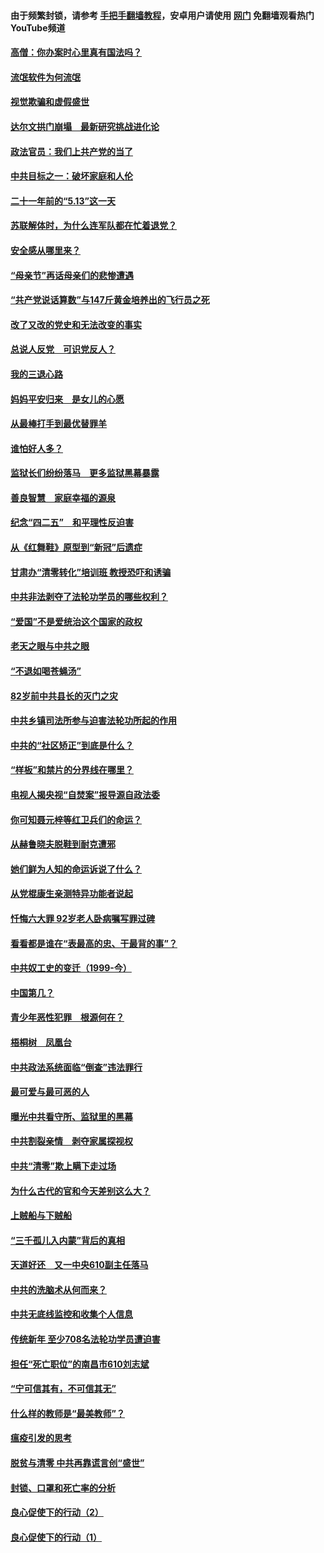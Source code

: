 #### 由于频繁封锁，请参考 [手把手翻墙教程](https://github.com/gfw-breaker/guides/wiki/)，安卓用户请使用 [网门](https://github.com/gfw-breaker/nogfw/blob/master/dl.md?t=06060401) 免翻墙观看热门YouTube频道 

#### [高僧：你办案时心里真有国法吗？](../pages/19/426530.md?t=06060401) 

#### [流氓软件为何流氓](../pages/19/426531.md?t=06060401) 

#### [视觉欺骗和虚假盛世](../pages/19/426443.md?t=06060401) 

#### [达尔文拱门崩塌　最新研究挑战进化论](../pages/19/426009.md?t=06060401) 

#### [政法官员：我们上共产党的当了](../pages/19/425351.md?t=06060401) 

#### [中共目标之一：破坏家庭和人伦](../pages/19/424454.md?t=06060401) 

#### [二十一年前的“5.13”这一天](../pages/19/424814.md?t=06060401) 

#### [苏联解体时，为什么连军队都在忙着退党？](../pages/19/424335.md?t=06060401) 

#### [安全感从哪里来？](../pages/19/424336.md?t=06060401) 

#### [“母亲节”再话母亲们的悲惨遭遇](../pages/19/424234.md?t=06060401) 

#### [“共产党说话算数”与147斤黄金培养出的飞行员之死](../pages/19/424115.md?t=06060401) 

#### [改了又改的党史和无法改变的事实](../pages/19/424037.md?t=06060401) 

#### [总说人反党　可识党反人？](../pages/19/423820.md?t=06060401) 

#### [我的三退心路](../pages/19/423876.md?t=06060401) 

#### [妈妈平安归来　是女儿的心愿](../pages/19/423947.md?t=06060401) 

#### [从最棒打手到最优替罪羊](../pages/19/423819.md?t=06060401) 

#### [谁怕好人多？](../pages/19/423774.md?t=06060401) 

#### [监狱长们纷纷落马　更多监狱黑幕暴露](../pages/19/423787.md?t=06060401) 

#### [善良智慧　家庭幸福的源泉](../pages/19/423632.md?t=06060401) 

#### [纪念“四二五”　和平理性反迫害](../pages/19/423660.md?t=06060401) 

#### [从《红舞鞋》原型到“新冠”后遗症](../pages/19/423509.md?t=06060401) 

#### [甘肃办“清零转化”培训班 教授恐吓和诱骗](../pages/19/423498.md?t=06060401) 

#### [中共非法剥夺了法轮功学员的哪些权利？](../pages/19/423392.md?t=06060401) 

#### [“爱国”不是爱统治这个国家的政权](../pages/19/423029.md?t=06060401) 

#### [老天之眼与中共之眼](../pages/19/423378.md?t=06060401) 

#### [“不退如喝苍蝇汤”](../pages/19/423287.md?t=06060401) 

#### [82岁前中共县长的灭门之灾](../pages/19/423055.md?t=06060401) 

#### [中共乡镇司法所参与迫害法轮功所起的作用](../pages/19/423064.md?t=06060401) 

#### [中共的“社区矫正”到底是什么？](../pages/19/422870.md?t=06060401) 

#### [“样板”和禁片的分界线在哪里？](../pages/19/422704.md?t=06060401) 

#### [电视人揭央视“自焚案”报导源自政法委](../pages/19/422770.md?t=06060401) 

#### [你可知聂元梓等红卫兵们的命运？](../pages/19/422848.md?t=06060401) 

#### [从赫鲁晓夫脱鞋到耐克遭邪](../pages/19/422826.md?t=06060401) 

#### [她们鲜为人知的命运诉说了什么？](../pages/19/422754.md?t=06060401) 

#### [从党棍康生亲测特异功能者说起](../pages/19/422657.md?t=06060401) 

#### [忏悔六大罪 92岁老人卧病嘱写罪过碑](../pages/19/422750.md?t=06060401) 

#### [看看都是谁在“表最高的忠、干最背的事”？](../pages/19/422703.md?t=06060401) 

#### [中共奴工史的变迁（1999-今）](../pages/19/422656.md?t=06060401) 

#### [中国第几？](../pages/19/422496.md?t=06060401) 

#### [青少年恶性犯罪　根源何在？](../pages/19/422449.md?t=06060401) 

#### [梧桐树　凤凰台](../pages/19/422442.md?t=06060401) 

#### [中共政法系统面临“倒查”违法罪行](../pages/19/422497.md?t=06060401) 

#### [最可爱与最可恶的人](../pages/19/422448.md?t=06060401) 

#### [曝光中共看守所、监狱里的黑幕](../pages/19/422390.md?t=06060401) 

#### [中共割裂亲情　剥夺家属探视权](../pages/19/422364.md?t=06060401) 

#### [中共“清零”欺上瞒下走过场](../pages/19/422306.md?t=06060401) 

#### [为什么古代的官和今天差别这么大？](../pages/19/422228.md?t=06060401) 

#### [上贼船与下贼船](../pages/19/422276.md?t=06060401) 

#### [“三千孤儿入内蒙”背后的真相](../pages/19/422229.md?t=06060401) 

#### [天道好还　又一中央610副主任落马](../pages/19/422155.md?t=06060401) 

#### [中共的洗脑术从何而来？](../pages/19/422154.md?t=06060401) 

#### [中共无底线监控和收集个人信息](../pages/19/422039.md?t=06060401) 

#### [传统新年 至少708名法轮功学员遭迫害](../pages/19/421946.md?t=06060401) 

#### [担任“死亡职位”的南昌市610刘志斌](../pages/19/421957.md?t=06060401) 

#### [“宁可信其有，不可信其无”](../pages/19/421691.md?t=06060401) 

#### [什么样的教师是“最美教师”？](../pages/19/421755.md?t=06060401) 

#### [瘟疫引发的思考](../pages/19/421594.md?t=06060401) 

#### [脱贫与清零 中共再靠谎言创“盛世”](../pages/19/421590.md?t=06060401) 

#### [封锁、口罩和死亡率的分析](../pages/19/421495.md?t=06060401) 

#### [良心促使下的行动（2）](../pages/19/421361.md?t=06060401) 

#### [良心促使下的行动（1）](../pages/19/421302.md?t=06060401) 

